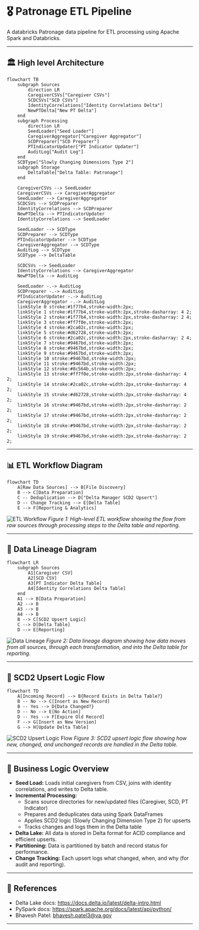 # 🎖️ Patronage ETL Pipeline

A databricks Patronage data pipeline for ETL processing using Apache Spark and Databricks.

---

<!--
##### How to update these diagrams
- Edit the `.mmd` files in the `docs/` folder using a Mermaid live editor (https://mermaid.live/) or the VS Code Mermaid extension.
- Export each diagram as a PNG and save as `etl_flowchart_alt.png`, `data_lineage_png.png`, and `scd2_upsert_logic.png` in the `docs/` folder.
- The images will then appear below in this README.

---
-->
## 🏛️ High level Architecture
```mermaid
flowchart TB
    subgraph Sources
        direction LR
        CaregiverCSVs["Caregiver CSVs"]
        SCDCSVs["SCD CSVs"]
        IdentityCorrelations["Identity Correlations Delta"]
        NewPTDelta["New PT Delta"]
    end
    subgraph Processing
        direction LR
        SeedLoader["Seed Loader"]
        CaregiverAggregator["Caregiver Aggregator"]
        SCDPreparer["SCD Preparer"]
        PTIndicatorUpdater["PT Indicator Updater"]
        AuditLog["Audit Log"]
    end
    SCDType["Slowly Changing Dimensions Type 2"]
    subgraph Storage
        DeltaTable["Delta Table: Patronage"]
    end
    
    CaregiverCSVs --> SeedLoader
    CaregiverCSVs --> CaregiverAggregator
    SeedLoader --> CaregiverAggregator
    SCDCSVs --> SCDPreparer
    IdentityCorrelations --> SCDPreparer
    NewPTDelta --> PTIndicatorUpdater
    IdentityCorrelations --> SeedLoader
    
    SeedLoader --> SCDType
    SCDPreparer --> SCDType
    PTIndicatorUpdater --> SCDType
    CaregiverAggregator --> SCDType
    AuditLog --> SCDType
    SCDType --> DeltaTable
    
    SCDCSVs --> SeedLoader
    IdentityCorrelations --> CaregiverAggregator
    NewPTDelta --> AuditLog
    
    SeedLoader -.-> AuditLog
    SCDPreparer -.-> AuditLog
    PTIndicatorUpdater -.-> AuditLog
    CaregiverAggregator -.-> AuditLog
    linkStyle 0 stroke:#1f77b4,stroke-width:2px;
    linkStyle 1 stroke:#1f77b4,stroke-width:2px,stroke-dasharray: 4 2;
    linkStyle 2 stroke:#1f77b4,stroke-width:2px,stroke-dasharray: 2 4;
    linkStyle 3 stroke:#ff7f0e,stroke-width:2px;
    linkStyle 4 stroke:#2ca02c,stroke-width:2px;
    linkStyle 5 stroke:#d62728,stroke-width:2px;
    linkStyle 6 stroke:#2ca02c,stroke-width:2px,stroke-dasharray: 2 4;
    linkStyle 7 stroke:#9467bd,stroke-width:2px;
    linkStyle 8 stroke:#9467bd,stroke-width:2px;
    linkStyle 9 stroke:#9467bd,stroke-width:2px;
    linkStyle 10 stroke:#9467bd,stroke-width:2px;
    linkStyle 11 stroke:#9467bd,stroke-width:2px;
    linkStyle 12 stroke:#8c564b,stroke-width:2px;
    linkStyle 13 stroke:#ff7f0e,stroke-width:2px,stroke-dasharray: 4 2;
    linkStyle 14 stroke:#2ca02c,stroke-width:2px,stroke-dasharray: 4 2;
    linkStyle 15 stroke:#d62728,stroke-width:2px,stroke-dasharray: 4 2;
    linkStyle 16 stroke:#9467bd,stroke-width:2px,stroke-dasharray: 2 2;
    linkStyle 17 stroke:#9467bd,stroke-width:2px,stroke-dasharray: 2 2;
    linkStyle 18 stroke:#9467bd,stroke-width:2px,stroke-dasharray: 2 2;
    linkStyle 19 stroke:#9467bd,stroke-width:2px,stroke-dasharray: 2 2;
```
---

## 📊 ETL Workflow Diagram

```mermaid
flowchart TD
    A[Raw Data Sources] --> B[File Discovery]
    B --> C[Data Preparation]
    C -- Deduplication --> D["Delta Manager SCD2 Upsert"]
    D -- Change Tracking --> E[Delta Table]
    E --> F[Reporting & Analytics]
```

![ETL Workflow](docs/etl_flowchart_alt.png)
*Figure 1: High-level ETL workflow showing the flow from raw sources through processing steps to the Delta table and reporting.*

---

## 🧬 Data Lineage Diagram

```mermaid
flowchart LR
    subgraph Sources
        A1[Caregiver CSV]
        A2[SCD CSV]
        A3[PT Indicator Delta Table]
        A4[Identity Correlations Delta Table]
    end
    A1 --> B[Data Preparation]
    A2 --> B
    A3 --> B
    A4 --> B
    B --> C[SCD2 Upsert Logic]
    C --> D[Delta Table]
    D --> E[Reporting]
```

![Data Lineage](docs/data_lineage_png.png)
*Figure 2: Data lineage diagram showing how data moves from all sources, through each transformation, and into the Delta table for reporting.*

---

## 🔁 SCD2 Upsert Logic Flow

```mermaid
flowchart TD
    A[Incoming Record] --> B{Record Exists in Delta Table?}
    B -- No --> C[Insert as New Record]
    B -- Yes --> D{Data Changed?}
    D -- No --> E[No Action]
    D -- Yes --> F[Expire Old Record]
    F --> G[Insert as New Version]
    G --> H[Update Delta Table]
```

![SCD2 Upsert Logic Flow](docs/scd2_upsert_logic.png)
*Figure 3: SCD2 upsert logic flow showing how new, changed, and unchanged records are handled in the Delta table.*

---
<!--
 
## 🧩 Project Structure

\`\`\`mermaid
flowchart LR
    root((Project Root))
    src["src/"]
    tests["tests/"]
    config["config.yml -- Sample configuration"]
    reqs["requirements.txt -- Project dependencies"]
    github[".github/"]
    workflows["workflows/"]
    ci["ci.yml (CI/CD pipeline configuration)"]
    src_init["__init__.py"]
    src_config["config.py (Configuration management)"]
    src_fp["file_processor.py (Main ETL logic )"]
    src_schemas["schemas.py (All Spark schemas)"]
    src_main["main.py (Entrypoint)"]
    tests_config["test_config.py"]
    tests_transformer["test_transformer.py"]
    tests_fp["test_file_processor.py"]

    root -*-> src
    root -*-> tests
    root -*-> config
    root -*-> reqs
    root -*-> github
    src -*-> src_init
    src -*-> src_config
    src -*-> src_fp
    src -*-> src_schemas
    src -*-> src_main
    tests -*-> tests_config
    tests -*-> tests_transformer
    tests -*-> tests_fp
    github -*-> workflows
    workflows -*-> ci

\`\`\`
-->
<!--
## 🚀 Onboarding: Quick Start for New Team Members

1. **Clone the repository**
2. **Install dependencies:**
   ```bash
   pip install -r requirements.txt
   ```
3. **Configure Databricks connection:**
   - Set up Databricks CLI and configure your profile
   - Ensure you have access to all required data sources (see `config.yml`)
4. **Run the ETL pipeline:**
   ```bash
   python src/main.py --config config.yml
   ```
5. **Run tests:**
   ```bash
   pytest tests/
   ```
6. **Check CI/CD:**
   - All pushes and PRs are tested automatically via GitHub Actions

\`\`\`
-->

## 🧠 Business Logic Overview

- **Seed Load:** Loads initial caregivers from CSV, joins with identity correlations, and writes to Delta table.
- **Incremental Processing:**
  - Scans source directories for new/updated files (Caregiver, SCD, PT Indicator)
  - Prepares and deduplicates data using Spark DataFrames
  - Applies SCD2 logic (Slowly Changing Dimension Type 2) for upserts
  - Tracks changes and logs them in the Delta table
- **Delta Lake:** All data is stored in Delta format for ACID compliance and efficient upserts.
- **Partitioning:** Data is partitioned by batch and record status for performance.
- **Change Tracking:** Each upsert logs what changed, when, and why (for audit and reporting).

---
<!--
## 🧪 Testing & Development

- All ETL logic is modular and testable (see `tests/`)
- Use `pytest` for unit and integration tests
- Code style: `black` (formatting), `flake8` (linting)
- CI/CD: See `.github/workflows/ci.yml` for pipeline details

---

## 🤝 Contributing & Support

- Create a new branch for your feature or bugfix
- Add/modify tests as needed
- Open a pull request for review
- For help, see code comments, this README, or ask a senior team member
---
-->
## 📖 References
<!-- - Original Databricks notebook: `Patronage V4.ipynb` -->
- Delta Lake docs: https://docs.delta.io/latest/delta-intro.html
- PySpark docs: https://spark.apache.org/docs/latest/api/python/
- Bhavesh Patel: bhavesh.patel3@va.gov

---
